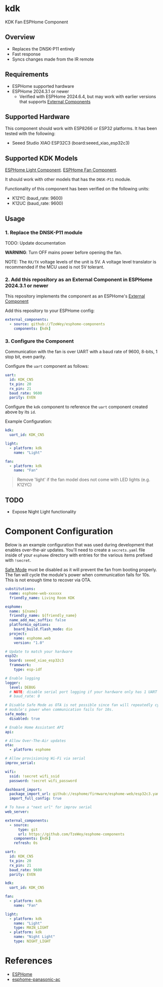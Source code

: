 # kdk

KDK Fan ESPHome Component

## Overview

- Replaces the DNSK-P11 entirely
- Fast response
- Syncs changes made from the IR remote

## Requirements

- ESPHome supported hardware
- ESPHome 2024.3.1 or newer
  - Verified with ESPHome 2024.6.4, but may work with earlier versions that
    supports [External Components](https://esphome.io/components/external_components.html)

## Supported Hardware

This component should work with ESP8266 or ESP32 platforms.
It has been tested with the following:

- Seeed Studio XIAO ESP32C3 (board:seeed_xiao_esp32c3)

## Supported KDK Models

[ESPHome Light Component](https://esphome.io/components/light).
[ESPHome Fan Component](https://esphome.io/components/climate).

It should work with other models that has the `DNSK-P11` module.

Functionality of this component has been verified on the following units:

- K12YC (baud_rate: 9600)
- K12UC (baud_rate: 9600)

## Usage

### 1. Replace the DNSK-P11 module

TODO: Update documentation

**WARNING**: Turn OFF mains power before opening the fan.

NOTE: The `RX/TX` voltage levels of the unit is 5V.
A voltage level translator is recommended if the MCU used is not 5V tolerant.

### 2. Add this repository as an External Component in ESPHome 2024.3.1 or newer

This repository implements the component as an ESPHome's
[External Component](https://esphome.io/components/external_components.html)

Add this repository to your ESPHome config:

```yaml
external_components:
  - source: github://TzeWey/esphome-components
    components: [kdk]
```

### 3. Configure the Component

Communication with the fan is over UART with a baud rate of 9600, 8-bits,
1 stop bit, even parity.

Configure the `uart` component as follows:

```yaml
uart:
  id: KDK_CN5
  tx_pin: 20
  rx_pin: 21
  baud_rate: 9600
  parity: EVEN
```

Configure the `kdk` component to reference the `uart` component created above
by its `id`.

Example Configuration:

```yaml
kdk:
  uart_id: KDK_CN5

light:
  - platform: kdk
    name: "Light"

fan:
  - platform: kdk
    name: "Fan"
```

> Remove 'light' if the fan model does not come with LED lights (e.g. K12YC)

## TODO

- Expose Night Light functionality

# Component Configuration

Below is an example configuration that was used during development that enables
over-the-air updates. You'll need to create a `secrets.yaml` file inside of your
`esphome` directory with entries for the various items prefixed with `!secret`.

[Safe Mode](https://esphome.io/components/safe_mode) must be disabled as it will
prevent the fan from booting properly. The fan will cycle the module's power
when communication fails for 10s. This is not enough time to recover via OTA.

```yaml
substitutions:
  name: esphome-web-xxxxxx
  friendly_name: Living Room KDK

esphome:
  name: ${name}
  friendly_name: ${friendly_name}
  name_add_mac_suffix: false
  platformio_options:
    board_build.flash_mode: dio
  project:
    name: esphome.web
    version: "1.0"

# Update to match your hardware
esp32:
  board: seeed_xiao_esp32c3
  framework:
    type: esp-idf

# Enable logging
logger:
  level: DEBUG
  # NOTE: disable serial port logging if your hardware only has 1 UART port (e.g. ESP8266)
  # baud_rate: 0

# Disable Safe Mode as OTA is not possible since fan will repeatedly cycle the
# module's power when communication fails for 10s.
safe_mode:
  disabled: true

# Enable Home Assistant API
api:

# Allow Over-The-Air updates
ota:
  - platform: esphome

# Allow provisioning Wi-Fi via serial
improv_serial:

wifi:
  ssid: !secret wifi_ssid
  password: !secret wifi_password

dashboard_import:
  package_import_url: github://esphome/firmware/esphome-web/esp32c3.yaml@v2
  import_full_config: true

# To have a "next url" for improv serial
web_server:

external_components:
  - source:
      type: git
      url: https://github.com/TzeWey/esphome-components
    components: [kdk]
    refresh: 0s

uart:
  id: KDK_CN5
  tx_pin: 20
  rx_pin: 21
  baud_rate: 9600
  parity: EVEN

kdk:
  uart_id: KDK_CN5

fan:
  - platform: kdk
    name: "Fan"

light:
  - platform: kdk
    name: "Light"
    type: MAIN_LIGHT
  - platform: kdk
    name: "Night Light"
    type: NIGHT_LIGHT
```

# References

- [ESPHome](https://github.com/esphome/esphome)
- [esphome-panasonic-ac](https://github.com/DomiStyle/esphome-panasonic-ac)
